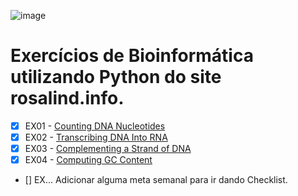 ![image](https://user-images.githubusercontent.com/69824782/140510397-b4abc8ea-84f5-46e6-a967-d141aa766eb7.png)

# Exercícios de Bioinformática utilizando Python do site rosalind.info.

- [x] EX01 - [Counting DNA Nucleotides](https://github.com/rodrishud/rosalind/tree/master/1%20-%20Counting%20DNA%20Nucleotides)
- [x] EX02 - [Transcribing DNA Into RNA](https://github.com/rodrishud/rosalind/tree/master/2%20-%20Transcribing%20DNA%20Into%20RNA)
- [x] EX03 - [Complementing a Strand of DNA](https://github.com/rodrishud/rosalind/tree/master/3%20-%20Complementing%20a%20Strand%20of%20DNA)
- [x] EX04 - [Computing GC Content](https://github.com/rodrishud/rosalind/tree/master/4%20-%20Computing%20GC%20Content)
- [] EX... Adicionar alguma meta semanal para ir dando Checklist.
